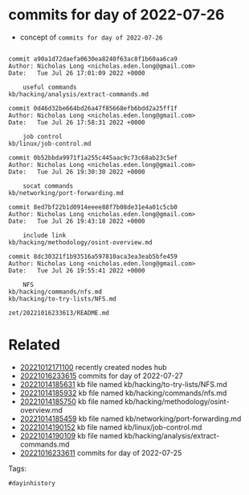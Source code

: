 # commits for day of 2022-07-26

- concept of `commits for day of 2022-07-26`

```

commit a90a1d72daefa0630ea8240f63ac8f1b60aa6ca9
Author: Nicholas Long <nicholas.eden.long@gmail.com>
Date:   Tue Jul 26 17:01:09 2022 +0000

    useful commands
kb/hacking/analysis/extract-commands.md

commit 0d46d32be664bd26a47f85668efb6bdd2a25ff1f
Author: Nicholas Long <nicholas.eden.long@gmail.com>
Date:   Tue Jul 26 17:58:31 2022 +0000

    job control
kb/linux/job-control.md

commit 0b52bbda9971f1a255c445aac9c73c68ab23c5ef
Author: Nicholas Long <nicholas.eden.long@gmail.com>
Date:   Tue Jul 26 19:30:30 2022 +0000

    socat commands
kb/networking/port-forwarding.md

commit 8ed7bf22b1d0914eeee88f7b08de31e4a01c5cb0
Author: Nicholas Long <nicholas.eden.long@gmail.com>
Date:   Tue Jul 26 19:43:18 2022 +0000

    include link
kb/hacking/methodology/osint-overview.md

commit 8dc30321f1b93516a597810aca3ea3eab5bfe459
Author: Nicholas Long <nicholas.eden.long@gmail.com>
Date:   Tue Jul 26 19:55:41 2022 +0000

    NFS
kb/hacking/commands/nfs.md
kb/hacking/to-try-lists/NFS.md
```

` zet/20221016233613/README.md `

# Related

- [20221012171100](/zet/20221012171100/README.md) recently created nodes hub
- [20221016233615](/zet/20221016233615/README.md) commits for day of 2022-07-27
- [20221014185631](/zet/20221014185631/README.md) kb file named kb/hacking/to-try-lists/NFS.md
- [20221014185932](/zet/20221014185932/README.md) kb file named kb/hacking/commands/nfs.md
- [20221014185750](/zet/20221014185750/README.md) kb file named kb/hacking/methodology/osint-overview.md
- [20221014185459](/zet/20221014185459/README.md) kb file named kb/networking/port-forwarding.md
- [20221014190152](/zet/20221014190152/README.md) kb file named kb/linux/job-control.md
- [20221014190109](/zet/20221014190109/README.md) kb file named kb/hacking/analysis/extract-commands.md
- [20221016233611](/zet/20221016233611/README.md) commits for day of 2022-07-25

Tags:

    #dayinhistory
